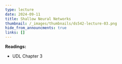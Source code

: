 ```yaml
---
type: lecture
date: 2024-09-11
title: Shallow Neural Networks
thumbnail: /_images/thumbnails/ds542-lecture-03.png
hide_from_announcments: true
links: []
---
```

**Readings:**
- UDL Chapter 3

